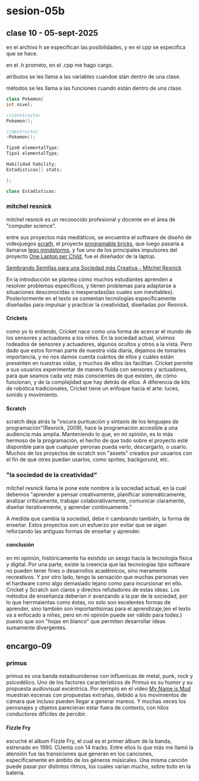 # sesion-05b

## clase 10 - 05-sept-2025

en el archivo h se especifican las posibilidades, y en el cpp se especifica que se hace.

en el .h prometo, en el .cpp me hago cargo.

atributos se les llama a las variables cuandoe stán dentro de una clase.

métodos se les llama a las funciones cuando están dentro de una clase.

```cpp
class Pokemon{
int nivel;

//constructor
Pokemon();

//destructor
~Pokemon();

Tipo0 elementalType;
Tipo1 elementalType;

Habilidad hability;
Estadisticas[] stats;

};
```

```cpp
class Estadisticas:
```


### mitchel resnick

mitchel resnick es un reconocido profesional y docente en el área de "computer science".

entre sus proyectos más mediáticos, se encuentra el software de diseño de videojuegos [scrath](https://scratch.mit.edu), el proyecto [programable bricks](https://www.media.mit.edu/projects/programmable-bricks/overview), que luego pasaría a llamarse [lego mindstorms](https://www.lego.com/en-us/themes/mindstorms/about), y fue uno de los principales impulsores del proyecto [One Laptop per Child](https://en.wikipedia.org/wiki/One_Laptop_per_Child), fue el diseñador de la laptop.

[Sembrando Semillas para una Sociedad más Creativa - Mitchel Resnick](https://web.media.mit.edu/~mres/papers/sowing-seeds-spanish-translation.pdf)

En la introducción se plantea cómo muchos estudiantes aprenden a resolver problemas específicos, y tienen problemas para adaptarse a situaciones desconocidas o inesperadas(las cuales son inevitables). Posteriormente en el texto se comentan tecnologías específicamente diseñadas para impulsar y practicar la creatividad, diseñadas por Resnick.

#### Crickets

como yo lo entiendo, Cricket nace como una forma de acercar el mundo de los sensores y actuadores a los niñes. En la sociedad actual, vivimos rodeados de sensores y actuadores, algunos ocultos y otros a la vista. Pero dado que estos forman parte de nuestra vida diaria, dejamos de tomarles importancia, y no nos damos cuenta cuántos de ellos y cuáles están presenten en nuestras vidas, y muchos de ellos las facilitan. Cricket permite a sus usuarios experimentar de manera fluida con sensores y actuadores, para que seamos cada vez más conscientes de que existen, de cómo funcionan, y de la complejidad que hay detrás de ellos. A diferencia de kits de robótica tradicionales, Cricket tiene un enfoque hacia el arte: luces, sonido y movimiento.

#### Scratch

scratch deja atrás la "oscura puntuación y sintaxis de los lenguajes de programación"(Resnick, 2009), hace la programación accesible a una audiencia más amplia. Manteniendo lo que, en mi opinión, es lo más hermoso de la programación, el hecho de que todo sobre el proyecto esté disponible para que cualquier peronas pueda verlo, descargarlo, o usarlo. Muchos de los proyectos de scratch son "assets" creados por usuarios con el fin de que otres puedan usarlos, como sprites, backgorund, etc.

### "la sociedad de la creatividad"

mitchel resnick llama le pone este nombre a la sociedad actual, en la cual debemos "aprender a pensar creativamente, planificar sistemáticamente, analizar críticamente, trabajar colaborativamente, comunicar claramente, diseñar iterativamente, y aprender continuamente."

A medida que cambia la sociedad, debe ir cambiando también, la forma de enseñar. Estos proyectos son un esfuerzo por evitar que se sigan reforzando las antiguas formas de enseñar y aprender.

#### conclusión

en mi opinión, históricamente ha existido un sesgo hacia la tecnología física y digital. Por una parte, existe la creencia que las tecnologías tipo software no pueden tener fines o desarrollos académicos, sino meramente recreativos. Y por otro lado, tengo la sensación que muchas personas ven el hardware como algo demasiado lejano como para incursionar en ello. Cricket y Scratch son claros y directos refutadores de estas ideas. Los métodos de enseñanza deberían ir avanzando a la par de la sociedad, por lo que herrmaientas como éstas, no solo son excelentes formas de aprender, sino también son importantísimas para el aprendizaje,(en el texto va a enfocado a niñes, pero en mi opinión puede ser válido para todes.) puesto que son "hojas en blanco" que permiten desarrollar ideas sumamente divergentes.

## encargo-09

### primus

primus es una banda estadounidense con influenicas de metal, punk, rock y psicodélico. Uno de los factores característicos de Primus es su humor y su propuesta audiovisual excéntrica. Por ejemplo en el video [My Name is Mud](https://youtu.be/953PkxFNiko) muestran escenas con propuestas extrañas, debido a los movimientos de cámara que incluso pueden llegar a generar mareos. Y muchas veces los perosnajes y objetos parecieran estar fuera de contexto, con hilos conductores difíciles de percibir.

#### Fizzle Fry

escuché el album Fizzle Fry, el cual es el primer álbum de la banda, estrenado en 1990. CUenta con 14 tracks. Entre ellos lo que más me llamó la atensión fue las transiciones que generan en los canciones, específicamente en ámbito de los géneros músicales. Una misma canción puede pasar por distintos ritmos, los cuales varían mucho, sobre todo en la batería. 